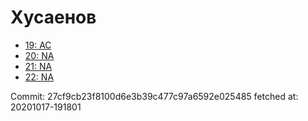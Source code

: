# Хусаенов
- [19: AC](19.md)
- [20: NA](20.md)
- [21: NA](21.md)
- [22: NA](22.md)

Commit: 27cf9cb23f8100d6e3b39c477c97a6592e025485
 fetched at: 20201017-191801

